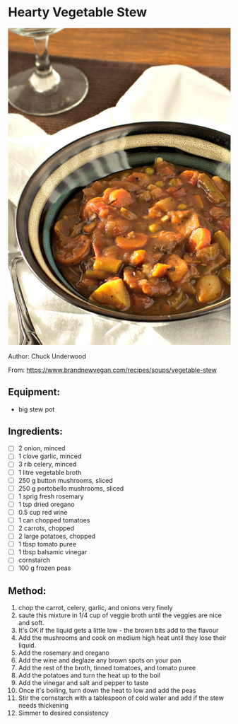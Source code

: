 # Hearty Vegetable Stew
![](../images/hearty_vegetable_stew.jpg)

Author: Chuck Underwood

From: https://www.brandnewvegan.com/recipes/soups/vegetable-stew

## Equipment: 
- big stew pot

## Ingredients:
- [ ] 2 onion, minced
- [ ] 1 clove garlic, minced
- [ ] 3 rib celery, minced
- [ ] 1 litre vegetable broth
- [ ] 250 g button mushrooms, sliced
- [ ] 250 g portobello mushrooms, sliced
- [ ] 1 sprig fresh rosemary
- [ ] 1 tsp dried oregano
- [ ] 0.5 cup red wine
- [ ] 1 can chopped tomatoes
- [ ] 2 carrots, chopped
- [ ] 2 large potatoes, chopped
- [ ] 1 tbsp tomato puree
- [ ] 1 tbsp balsamic vinegar
- [ ] cornstarch
- [ ] 100 g frozen peas

## Method:
1. chop the carrot, celery, garlic, and onions very finely
2. saute this mixture in 1/4 cup of veggie broth until the veggies are nice and soft.
3. It's OK if the liquid gets a little low - the brown bits add to the flavour
4. Add the mushrooms and cook on medium high heat until they lose their liquid.
5. Add the rosemary and oregano
6. Add the wine and deglaze any brown spots on your pan
7. Add the rest of the broth, tinned tomatoes, and tomato puree
8. Add the potatoes and turn the heat up to the boil
9. Add the vinegar and salt and pepper to taste
10. Once it's boiling, turn down the heat to low and add the peas
11. Stir the cornstarch with a tablespoon of cold water and add if the stew needs thickening
12. Simmer to desired consistency